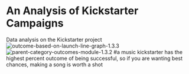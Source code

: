 # An Analysis of Kickstarter Campaigns
Data analysis on the Kickstarter project
![outcome-based-on-launch-line-graph-1.3.3](path/to/outcome-based-on-launch-line-graph-1.3.3.png)
![parent-category-outcomes-module-1.3.2](path/to/parent-category-outcomes-module-1.3.2.png)
#a music kickstarter has the highest percent outcome of being successful, so if you are wanting best chances, making a song is worth a shot
